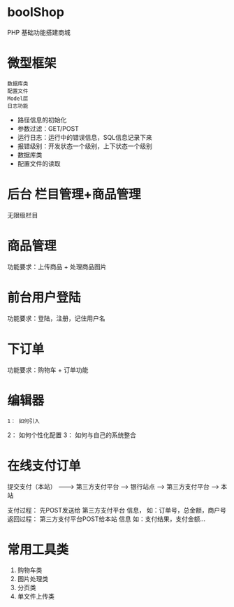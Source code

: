 
# boolShop

PHP 基础功能搭建商城

# 微型框架

	数据库类
	配置文件
	Model层
	日志功能	
  
* 路径信息的初始化
* 参数过滤：GET/POST
* 运行日志：运行中的错误信息，SQL信息记录下来
* 报错级别：开发状态一个级别，上下状态一个级别
* 数据库类
* 配置文件的读取 



# 后台 栏目管理+商品管理

  无限级栏目

# 商品管理

功能要求：上传商品 + 处理商品图片
  
  
# 前台用户登陆

功能要求：登陆，注册，记住用户名


# 下订单

功能要求：购物车 + 订单功能

# 编辑器

	1： 如何引入
  2： 如何个性化配置
	3： 如何与自己的系统整合


# 在线支付订单

提交支付（本站） ---> 第三方支付平台  --> 银行站点 --> 第三方支付平台  --> 本站 

支付过程：
先POST发送给 第三方支付平台 信息， 如：订单号，总金额，商户号
返回过程：
第三方支付平台POST给本站 信息
如：支付结果，支付金额...

# 常用工具类

1. 购物车类
2. 图片处理类
3. 分页类
4. 单文件上传类

